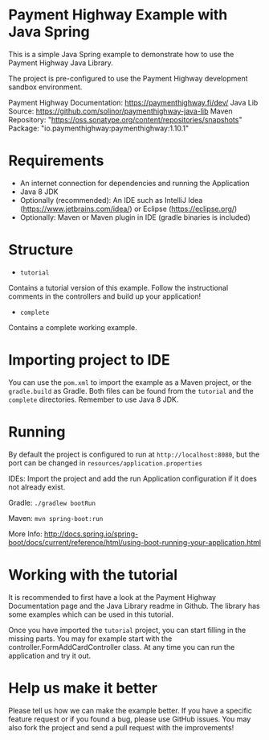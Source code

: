 # Payment Highway Example with Java Spring

This is a simple Java Spring example to demonstrate how to use the Payment Highway Java Library.

The project is pre-configured to use the Payment Highway development sandbox environment.

Payment Highway Documentation: https://paymenthighway.fi/dev/
Java Lib Source: https://github.com/solinor/paymenthighway-java-lib
Maven Repository: "https://oss.sonatype.org/content/repositories/snapshots"
Package: "io.paymenthighway:paymenthighway:1.10.1"

# Requirements
- An internet connection for dependencies and running the Application
- Java 8 JDK
- Optionally (recommended): An IDE such as IntelliJ Idea (https://www.jetbrains.com/idea/) or Eclipse (https://eclipse.org/)
- Optionally: Maven or Maven plugin in IDE (gradle binaries is included) 

# Structure 

* `tutorial`

Contains a tutorial version of this example. Follow the instructional comments in the controllers and build up your application!

* `complete`

Contains a complete working example.
 
# Importing project to IDE

You can use the `pom.xml` to import the example as a Maven project, or the `gradle.build` as Gradle.
Both files can be found from the `tutorial` and the `complete` directories. Remember to use Java 8 JDK.

# Running

By default the project is configured to run at `http://localhost:8080`, but the port can be changed in `resources/application.properties`

IDEs:
Import the project and add the run Application configuration if it does not already exist.

Gradle:
`./gradlew bootRun`

Maven:
`mvn spring-boot:run`

More Info:
http://docs.spring.io/spring-boot/docs/current/reference/html/using-boot-running-your-application.html

# Working with the tutorial


It is recommended to first have a look at the Payment Highway Documentation page and the Java Library readme in Github. The library has some examples which can be used in this tutorial.

Once you have imported the `tutorial` project, you can start filling in the missing parts. You may for example start with the controller.FormAddCardController class. At any time you can run the application and try it out.


# Help us make it better

Please tell us how we can make the example better. If you have a specific feature request or if you found a bug, please use GitHub issues. You may also fork the project and send a pull request with the improvements!

